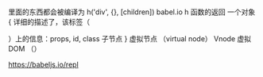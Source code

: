 ## 
  <template>
  <div>
  <slot />
  <Elbutton></Elbutton>
  </div>
  </template>

  里面的东西都会被编译为
  h('div', {}, [children])
  babel.io
  h 函数的返回
  一个对象 
  {
    详细的描述了，该标签（<div/><component/>）上的信息：props, id, class 子节点
  }
  虚拟节点 （virtual node） Vnode
  虚拟DOM  （）

  https://babeljs.io/repl